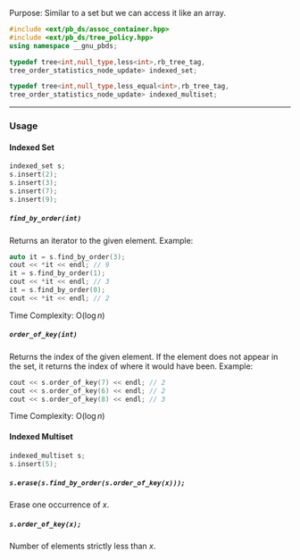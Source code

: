 Purpose: Similar to a set but we can access it like an array.

```cpp
#include <ext/pb_ds/assoc_container.hpp>
#include <ext/pb_ds/tree_policy.hpp>
using namespace __gnu_pbds;

typedef tree<int,null_type,less<int>,rb_tree_tag,
tree_order_statistics_node_update> indexed_set;

typedef tree<int,null_type,less_equal<int>,rb_tree_tag,
tree_order_statistics_node_update> indexed_multiset;
```

---
### Usage
#### Indexed Set
```cpp
indexed_set s;
s.insert(2);
s.insert(3);
s.insert(7);
s.insert(9);
```
##### `find_by_order(int)`
Returns an iterator to the given element.
Example:
```cpp
auto it = s.find_by_order(3);
cout << *it << endl; // 9
it = s.find_by_order(1);
cout << *it << endl; // 3 
it = s.find_by_order(0);
cout << *it << endl; // 2
```
Time Complexity: O($\log n$)
##### `order_of_key(int)`
Returns the index of the given element. If the element does not appear in the set, it returns the index of where it would have been.
Example:
```cpp
cout << s.order_of_key(7) << endl; // 2
cout << s.order_of_key(6) << endl; // 2
cout << s.order_of_key(8) << endl; // 3
```
Time Complexity: O($\log n$)

#### Indexed Multiset
```cpp
indexed_multiset s;
s.insert(5);
```
##### `s.erase(s.find_by_order(s.order_of_key(x)));`
Erase one occurrence of $x$.

##### `s.order_of_key(x);`
Number of elements strictly less than $x$.


